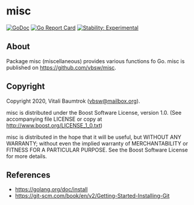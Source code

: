 # misc

[![GoDoc](https://godoc.org/github.com/vbsw/misc?status.svg)](https://godoc.org/github.com/vbsw/misc) [![Go Report Card](https://goreportcard.com/badge/github.com/vbsw/misc)](https://goreportcard.com/report/github.com/vbsw/misc) [![Stability: Experimental](https://masterminds.github.io/stability/experimental.svg)](https://masterminds.github.io/stability/experimental.html)

## About
Package misc (miscellaneous) provides various functions fo Go. misc is published on <https://github.com/vbsw/misc>.

## Copyright
Copyright 2020, Vitali Baumtrok (vbsw@mailbox.org).

misc is distributed under the Boost Software License, version 1.0. (See accompanying file LICENSE or copy at http://www.boost.org/LICENSE_1_0.txt)

misc is distributed in the hope that it will be useful, but WITHOUT ANY WARRANTY; without even the implied warranty of MERCHANTABILITY or FITNESS FOR A PARTICULAR PURPOSE. See the Boost Software License for more details.

## References
- https://golang.org/doc/install
- https://git-scm.com/book/en/v2/Getting-Started-Installing-Git

